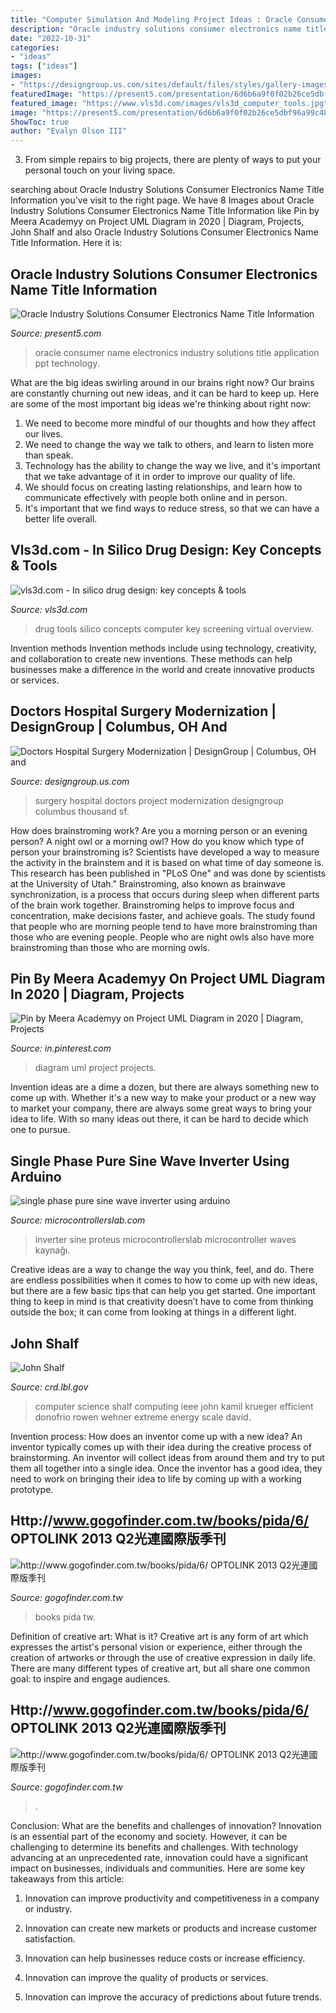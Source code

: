 ```yaml
---
title: "Computer Simulation And Modeling Project Ideas : Oracle Consumer Name Electronics Industry Solutions Title Application Ppt Technology"
description: "Oracle industry solutions consumer electronics name title information"
date: "2022-10-31"
categories:
- "ideas"
tags: ["ideas"]
images:
- "https://designgroup.us.com/sites/default/files/styles/gallery-images/public/project/Doctors6.jpg?itok=Nrki2chr"
featuredImage: "https://present5.com/presentation/6d6b6a9f0f02b26ce5dbf96a99c48af1/image-55.jpg"
featured_image: "https://www.vls3d.com/images/vls3d_computer_tools.jpg"
image: "https://present5.com/presentation/6d6b6a9f0f02b26ce5dbf96a99c48af1/image-55.jpg"
ShowToc: true
author: "Evalyn Olson III"
---
```



3. From simple repairs to big projects, there are plenty of ways to put your personal touch on your living space.

	

		
searching about Oracle Industry Solutions Consumer Electronics Name Title Information you've visit to the right page. We have 8 Images about Oracle Industry Solutions Consumer Electronics Name Title Information like Pin by Meera Academyy on Project UML Diagram in 2020 | Diagram, Projects, John Shalf and also Oracle Industry Solutions Consumer Electronics Name Title Information. Here it is:
		
    
## Oracle Industry Solutions Consumer Electronics Name Title Information

<img loading=lazy src="https://present5.com/presentation/6d6b6a9f0f02b26ce5dbf96a99c48af1/image-55.jpg" onerror="this.onerror=null;this.src='https://tse3.mm.bing.net/th?id=OIP.C-m0qit5GAKeh8ZQRfr53QHaFj&amp;pid=15.1';" alt="Oracle Industry Solutions Consumer Electronics Name Title Information">

_Source: present5.com_

>oracle consumer name electronics industry solutions title application ppt technology. 

	

What are the big ideas swirling around in our brains right now?
Our brains are constantly churning out new ideas, and it can be hard to keep up. Here are some of the most important big ideas we're thinking about right now: 
1. We need to become more mindful of our thoughts and how they affect our lives. 
2. We need to change the way we talk to others, and learn to listen more than speak. 
3. Technology has the ability to change the way we live, and it's important that we take advantage of it in order to improve our quality of life. 
4. We should focus on creating lasting relationships, and learn how to communicate effectively with people both online and in person. 
5. It's important that we find ways to reduce stress, so that we can have a better life overall.

    
## Vls3d.com - In Silico Drug Design: Key Concepts &amp; Tools

<img loading=lazy src="https://www.vls3d.com/images/vls3d_computer_tools.jpg" onerror="this.onerror=null;this.src='https://tse4.mm.bing.net/th?id=OIP.M0_51WE6Q6_1xLuWEOwwlwHaGa&amp;pid=15.1';" alt="vls3d.com - In silico drug design: key concepts &amp; tools">

_Source: vls3d.com_

>drug tools silico concepts computer key screening virtual overview. 

	

Invention methods
Invention methods include using technology, creativity, and collaboration to create new inventions. These methods can help businesses make a difference in the world and create innovative products or services.

    
## Doctors Hospital Surgery Modernization | DesignGroup | Columbus, OH And

<img loading=lazy src="https://designgroup.us.com/sites/default/files/styles/gallery-images/public/project/Doctors6.jpg?itok=Nrki2chr" onerror="this.onerror=null;this.src='https://tse3.mm.bing.net/th?id=OIP.3qvQSUHDgO3aVqiE_Qd4lwHaD8&amp;pid=15.1';" alt="Doctors Hospital Surgery Modernization | DesignGroup | Columbus, OH and">

_Source: designgroup.us.com_

>surgery hospital doctors project modernization designgroup columbus thousand sf. 

	

How does brainstroming work?
Are you a morning person or an evening person? A night owl or a morning owl? How do you know which type of person your brainstroming is? Scientists have developed a way to measure the activity in the brainstem and it is based on what time of day someone is. This research has been published in "PLoS One" and was done by scientists at the University of Utah."
Brainstroming, also known as brainwave synchronization, is a process that occurs during sleep when different parts of the brain work together. Brainstroming helps to improve focus and concentration, make decisions faster, and achieve goals. The study found that people who are morning people tend to have more brainstroming than those who are evening people. People who are night owls also have more brainstroming than those who are morning owls.

    
## Pin By Meera Academyy On Project UML Diagram In 2020 | Diagram, Projects

<img loading=lazy src="https://i.pinimg.com/736x/15/83/f9/1583f9690c56ad11e8f7e0b9c751fc03.jpg" onerror="this.onerror=null;this.src='https://tse3.mm.bing.net/th?id=OIP.3DZkIHMrvpGJcEdGpTBxngHaIl&amp;pid=15.1';" alt="Pin by Meera Academyy on Project UML Diagram in 2020 | Diagram, Projects">

_Source: in.pinterest.com_

>diagram uml project projects. 

	

Invention ideas are a dime a dozen, but there are always something new to come up with. Whether it's a new way to make your product or a new way to market your company, there are always some great ways to bring your idea to life. With so many ideas out there, it can be hard to decide which one to pursue.

    
## Single Phase Pure Sine Wave Inverter Using Arduino

<img loading=lazy src="https://i0.wp.com/microcontrollerslab.com/wp-content/uploads/2017/05/single-phase-sine-wave-inverter-using-arduino.jpg?fit=1355%2C633&amp;ssl=1" onerror="this.onerror=null;this.src='https://tse4.mm.bing.net/th?id=OIP.RkiDmuHUBcYs_XryrMDNBAHaDd&amp;pid=15.1';" alt="single phase pure sine wave inverter using arduino">

_Source: microcontrollerslab.com_

>inverter sine proteus microcontrollerslab microcontroller waves kaynağı. 

	

Creative ideas are a way to change the way you think, feel, and do. There are endless possibilities when it comes to how to come up with new ideas, but there are a few basic tips that can help you get started. One important thing to keep in mind is that creativity doesn’t have to come from thinking outside the box; it can come from looking at things in a different light.

    
## John Shalf

<img loading=lazy src="http://crd.lbl.gov/assets/pubs_presos/Computer2011.png" onerror="this.onerror=null;this.src='https://tse2.mm.bing.net/th?id=OIP.FBTYhyH17k5--MmxlYBIPAHaKH&amp;pid=15.1';" alt="John Shalf">

_Source: crd.lbl.gov_

>computer science shalf computing ieee john kamil krueger efficient donofrio rowen wehner extreme energy scale david. 

	

Invention process: How does an inventor come up with a new idea?
An inventor typically comes up with their idea during the creative process of brainstorming. An inventor will collect ideas from around them and try to put them all together into a single idea. Once the inventor has a good idea, they need to work on bringing their idea to life by coming up with a working prototype.

    
## Http://www.gogofinder.com.tw/books/pida/6/ OPTOLINK 2013 Q2光連國際版季刊

<img loading=lazy src="http://www.gogofinder.com.tw/books/pida/6/s/13722181724kHqW22r.jpg" onerror="this.onerror=null;this.src='https://tse2.mm.bing.net/th?id=OIP.GnHroYEXtck-DxyvW1-fNwHaKf&amp;pid=15.1';" alt="http://www.gogofinder.com.tw/books/pida/6/ OPTOLINK 2013 Q2光連國際版季刊">

_Source: gogofinder.com.tw_

>books pida tw. 

	

Definition of creative art: What is it?
Creative art is any form of art which expresses the artist's personal vision or experience, either through the creation of artworks or through the use of creative expression in daily life. There are many different types of creative art, but all share one common goal: to inspire and engage audiences.

    
## Http://www.gogofinder.com.tw/books/pida/6/ OPTOLINK 2013 Q2光連國際版季刊

<img loading=lazy src="http://www.gogofinder.com.tw/books/pida/6/s/13722181722yxwhG8e.jpg" onerror="this.onerror=null;this.src='https://tse4.mm.bing.net/th?id=OIP.tjDMsQs55IrHgSZVfZgjVAHaKf&amp;pid=15.1';" alt="http://www.gogofinder.com.tw/books/pida/6/ OPTOLINK 2013 Q2光連國際版季刊">

_Source: gogofinder.com.tw_

>. 

	

Conclusion: What are the benefits and challenges of innovation?
Innovation is an essential part of the economy and society. However, it can be challenging to determine its benefits and challenges. With technology advancing at an unprecedented rate, innovation could have a significant impact on businesses, individuals and communities. Here are some key takeaways from this article:
1. Innovation can improve productivity and competitiveness in a company or industry.

2. Innovation can create new markets or products and increase customer satisfaction.

3. Innovation can help businesses reduce costs or increase efficiency.

4. Innovation can improve the quality of products or services.

5. Innovation can improve the accuracy of predictions about future trends.

